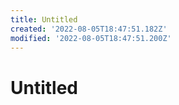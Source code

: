 ```yaml
---
title: Untitled
created: '2022-08-05T18:47:51.182Z'
modified: '2022-08-05T18:47:51.200Z'
---
```


# Untitled
